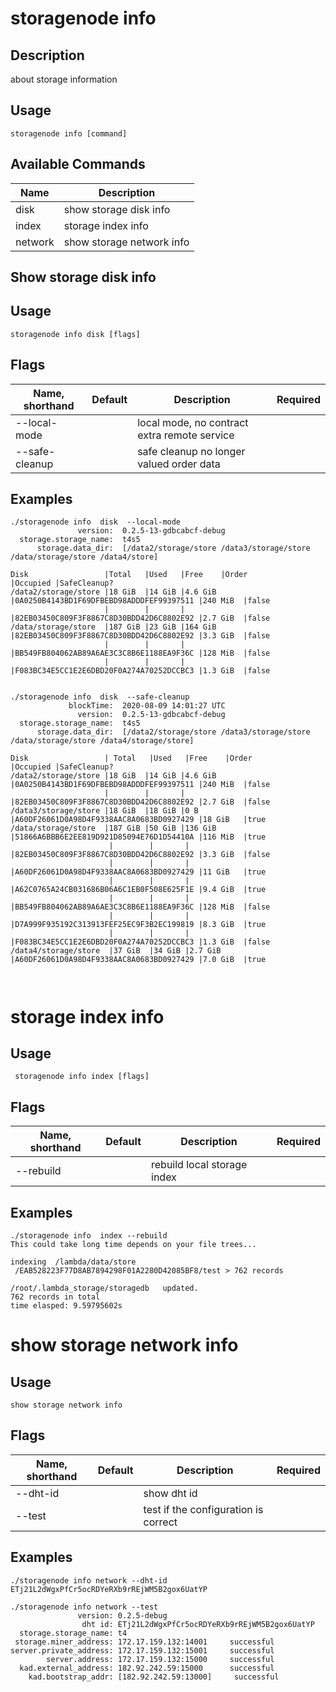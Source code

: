 # storagenode info

## Description

about storage information

## Usage

```
storagenode info [command]
```

## Available Commands

| Name| Description                                                                   |
| --------------- | --------------------- 
| disk  | show storage disk info|
|  index | storage index info|
|  network | show storage network info|

## Show storage disk info

## Usage

```
storagenode info disk [flags]
```
## Flags

| Name, shorthand| Default   | Description | Required                                                                  |
| --------------- | ----   | -------- | --------------------- 
|--local-mode   |  | local mode, no contract extra remote service |
|--safe-cleanup   |  | safe cleanup no longer valued order data |

## Examples

```
./storagenode info  disk  --local-mode   
               version:  0.2.5-13-gdbcabcf-debug
  storage.storage_name:  t4s5
      storage.data_dir:  [/data2/storage/store /data3/storage/store /data/storage/store /data4/store]

Disk                 |Total   |Used   |Free    |Order                                    |Occupied |SafeCleanup?
/data2/storage/store |18 GiB  |14 GiB |4.6 GiB |0A0250B4143BD1F69DFBEBD98ADDDFEF99397511 |240 MiB  |false
                     |        |       |        |82EB03450C809F3F8867C8D30BDD42D6C8802E92 |2.7 GiB  |false
/data/storage/store  |187 GiB |23 GiB |164 GiB |82EB03450C809F3F8867C8D30BDD42D6C8802E92 |3.3 GiB  |false
                     |        |       |        |BB549FB804062AB89A6AE3C3C8B6E1188EA9F36C |128 MiB  |false
                     |        |       |        |F083BC34E5CC1E2E6DBD20F0A274A70252DCCBC3 |1.3 GiB  |false


./storagenode info  disk  --safe-cleanup 
             blockTime:  2020-08-09 14:01:27 UTC
               version:  0.2.5-13-gdbcabcf-debug
  storage.storage_name:  t4s5
      storage.data_dir:  [/data2/storage/store /data3/storage/store /data/storage/store /data4/storage/store]

Disk                 | Total   |Used   |Free    |Order                                    |Occupied |SafeCleanup?
/data2/storage/store |18 GiB  |14 GiB |4.6 GiB |0A0250B4143BD1F69DFBEBD98ADDDFEF99397511 |240 MiB  |false
                     |        |       |        |82EB03450C809F3F8867C8D30BDD42D6C8802E92 |2.7 GiB  |false
/data3/storage/store |18 GiB  |18 GiB |0 B     |A60DF26061D0A98D4F9338AAC8A0683BD0927429 |18 GiB   |true
/data/storage/store  |187 GiB |50 GiB |136 GiB |51866A6BBB6E2EE819D921D85094E76D1D54410A |116 MiB  |true
                      |        |       |        |82EB03450C809F3F8867C8D30BDD42D6C8802E92 |3.3 GiB  |false
                      |        |       |        |A60DF26061D0A98D4F9338AAC8A0683BD0927429 |11 GiB   |true
                      |        |       |        |A62C0765A24CB031686B06A6C1EB0F508E625F1E |9.4 GiB  |true
                      |        |       |        |BB549FB804062AB89A6AE3C3C8B6E1188EA9F36C |128 MiB  |false
                      |        |       |        |D7A999F935192C313913FEF25EC9F3B2EC199819 |8.3 GiB  |true
                      |        |       |        |F083BC34E5CC1E2E6DBD20F0A274A70252DCCBC3 |1.3 GiB  |false
/data4/storage/store  |37 GiB  |34 GiB |2.7 GiB |A60DF26061D0A98D4F9338AAC8A0683BD0927429 |7.0 GiB  |true



```

# storage index info
## Usage

```
 storagenode info index [flags]
```

## Flags

| Name, shorthand| Default   | Description | Required                                                                  |
| --------------- | ----   | -------- | --------------------- 
|--rebuild    |  | rebuild local storage index |

## Examples

```
./storagenode info  index --rebuild
This could take long time depends on your file trees...

indexing  /lambda/data/store
 /EAB528223F77D8AB7894298F01A2280D42085BF8/test > 762 records

/root/.lambda_storage/storagedb   updated.
762 records in total
time elasped: 9.59795602s

```
# show storage network info
## Usage

```
show storage network info
```

## Flags

| Name, shorthand| Default   | Description | Required                                                                  |
| --------------- | ----   | -------- | --------------------- 
| --dht-id    |  | show dht id |
| --test    |  | test if the configuration is correct |

## Examples

```
./storagenode info network --dht-id
ETj21L2dWgxPfCr5ocRDYeRXb9rREjWM5B2gox6UatYP

./storagenode info network --test
               version: 0.2.5-debug
                dht id: ETj21L2dWgxPfCr5ocRDYeRXb9rREjWM5B2gox6UatYP
  storage.storage_name: t4
 storage.miner_address: 172.17.159.132:14001 	 successful
server.private_address: 172.17.159.132:15001 	 successful
        server.address: 172.17.159.132:15000 	 successful
  kad.external_address: 182.92.242.59:15000 	 successful
    kad.bootstrap_addr: [182.92.242.59:13000] 	  successful
```
